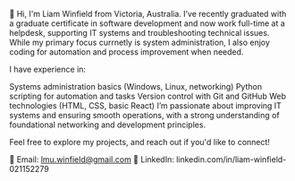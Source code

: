 👋 Hi, I'm Liam Winfield from Victoria, Australia. I’ve recently graduated with a graduate certificate in software development and now work full-time at a helpdesk, supporting IT systems and troubleshooting technical issues. While my primary focus currnetly is system administration, I also enjoy coding for automation and process improvement when needed.

I have experience in:

Systems administration basics (Windows, Linux, networking)
Python scripting for automation and tasks
Version control with Git and GitHub
Web technologies (HTML, CSS, basic React)
I’m passionate about improving IT systems and ensuring smooth operations, with a strong understanding of foundational networking and development principles.

Feel free to explore my projects, and reach out if you'd like to connect!

📧 Email: lmu.winfield@gmail.com
🔗 LinkedIn: linkedin.com/in/liam-winfield-021152279
